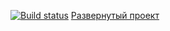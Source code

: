 [![Build status](https://ci.appveyor.com/api/projects/status/1g4e8otn1qwm767k?svg=true)](https://ci.appveyor.com/project/MihailOkatev/ahj-4-1)
[Развернутый проект](https://mihailokatev.github.io/AHJ-4.1/)
